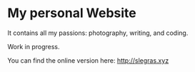 # My personal Website

It contains all my passions: photography, writing, and coding.

Work in progress.

You can find the online version here: http://slegras.xyz


